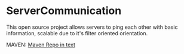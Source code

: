 # ServerCommunication
This open source project allows servers to ping each other with basic information, scalable due to it's filter oriented orientation.

MAVEN: [Maven Repo in text](http://tools.inventivetalent.org/resource-util/description/maven?repoId=ServerCommunication.maven.snapshots&repoUrl=https%3A%2F%2Fraw.github.com%2FExorath%2FServerCommunication%2Fmvn-repo%2F&groupId=com.exorath&artifactId=ServerCommunication&version=1.0-SNAPSHOT)
